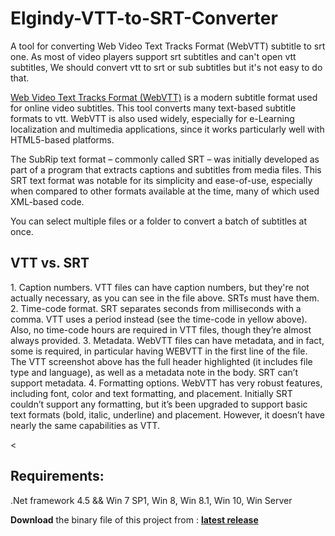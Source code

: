 # Elgindy-VTT-to-SRT-Converter
A tool for converting Web Video Text Tracks Format (WebVTT) subtitle to srt one. As most of video players support srt subtitles and can't open vtt subtitles, We should convert vtt to srt or sub subtitles but it's not easy to do that.

<a href="https://developer.mozilla.org/en-US/docs/Web/API/WebVTT_API">Web Video Text Tracks Format (WebVTT)</a> is a modern subtitle format used for online video subtitles. This tool converts many text-based subtitle formats to vtt.
WebVTT is also used widely, especially for e-Learning localization and multimedia applications, since it works particularly well with HTML5-based platforms.

The SubRip text format – commonly called SRT – was initially developed as part of a program that extracts captions and subtitles from media files. This SRT text format was notable for its simplicity and ease-of-use, especially when compared to other formats available at the time, many of which used XML-based code.

You can select multiple files or a folder to convert a batch of subtitles at once.
<img src="https://4.bp.blogspot.com/-gtHXUkDUzpE/XNGM-XKmKbI/AAAAAAAABjY/-3csMzJSjbU5jgewKFrIabB19yGyn7etQCKgBGAs/s1600/2.PNG" alt="">

<h2>VTT vs. SRT </h2>
1. Caption numbers. VTT files can have caption numbers, but they're not actually necessary, as you can see in the file above. SRTs must have them.
2. Time-code format. SRT separates seconds from milliseconds with a comma. VTT uses a period instead (see the time-code in yellow above). Also, no time-code hours are required in VTT files, though they’re almost always provided.
3. Metadata. WebVTT files can have metadata, and in fact, some is required, in particular having WEBVTT in the first line of the file. The VTT screenshot above has the full header highlighted (it includes file type and language), as well as a metadata note in the body. SRT can’t support metadata.
4. Formatting options. WebVTT has very robust features, including font, color and text formatting, and placement. Initially SRT couldn’t support any formatting, but it’s been upgraded to support basic text formats (bold, italic, underline) and placement. However, it doesn’t have nearly the same capabilities as VTT.

<<h2>Requirements:</h2>
.Net framework 4.5 && Win 7 SP1, Win 8, Win 8.1, Win 10, Win Server

<b>Download</b> the binary file of this project from : <b><a href="https://github.com/zezo010/Elgindy-VTT-to-SRT-Converter/releases/latest">latest release</a></b>
